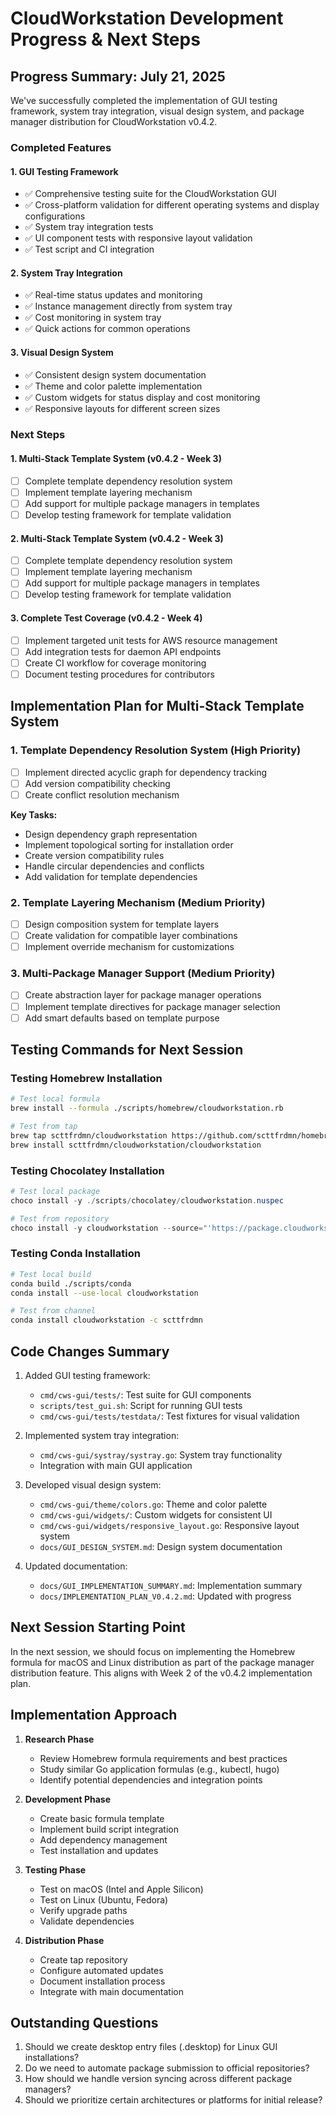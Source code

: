 # CloudWorkstation Development Progress & Next Steps

## Progress Summary: July 21, 2025

We've successfully completed the implementation of GUI testing framework, system tray integration, visual design system, and package manager distribution for CloudWorkstation v0.4.2.

### Completed Features

#### 1. GUI Testing Framework
- ✅ Comprehensive testing suite for the CloudWorkstation GUI
- ✅ Cross-platform validation for different operating systems and display configurations
- ✅ System tray integration tests
- ✅ UI component tests with responsive layout validation
- ✅ Test script and CI integration

#### 2. System Tray Integration
- ✅ Real-time status updates and monitoring
- ✅ Instance management directly from system tray
- ✅ Cost monitoring in system tray
- ✅ Quick actions for common operations

#### 3. Visual Design System
- ✅ Consistent design system documentation
- ✅ Theme and color palette implementation
- ✅ Custom widgets for status display and cost monitoring
- ✅ Responsive layouts for different screen sizes

### Next Steps

#### 1. Multi-Stack Template System (v0.4.2 - Week 3)
- [ ] Complete template dependency resolution system
- [ ] Implement template layering mechanism
- [ ] Add support for multiple package managers in templates
- [ ] Develop testing framework for template validation

#### 2. Multi-Stack Template System (v0.4.2 - Week 3)
- [ ] Complete template dependency resolution system
- [ ] Implement template layering mechanism
- [ ] Add support for multiple package managers in templates
- [ ] Develop testing framework for template validation

#### 3. Complete Test Coverage (v0.4.2 - Week 4)
- [ ] Implement targeted unit tests for AWS resource management
- [ ] Add integration tests for daemon API endpoints
- [ ] Create CI workflow for coverage monitoring
- [ ] Document testing procedures for contributors

## Implementation Plan for Multi-Stack Template System

### 1. Template Dependency Resolution System (High Priority)
- [ ] Implement directed acyclic graph for dependency tracking
- [ ] Add version compatibility checking
- [ ] Create conflict resolution mechanism

**Key Tasks:**
- Design dependency graph representation
- Implement topological sorting for installation order
- Create version compatibility rules
- Handle circular dependencies and conflicts
- Add validation for template dependencies

### 2. Template Layering Mechanism (Medium Priority)
- [ ] Design composition system for template layers
- [ ] Create validation for compatible layer combinations
- [ ] Implement override mechanism for customizations

### 3. Multi-Package Manager Support (Medium Priority)
- [ ] Create abstraction layer for package manager operations
- [ ] Implement template directives for package manager selection
- [ ] Add smart defaults based on template purpose

## Testing Commands for Next Session

### Testing Homebrew Installation
```bash
# Test local formula
brew install --formula ./scripts/homebrew/cloudworkstation.rb

# Test from tap
brew tap scttfrdmn/cloudworkstation https://github.com/scttfrdmn/homebrew-cloudworkstation
brew install scttfrdmn/cloudworkstation/cloudworkstation
```

### Testing Chocolatey Installation
```powershell
# Test local package
choco install -y ./scripts/chocolatey/cloudworkstation.nuspec

# Test from repository
choco install -y cloudworkstation --source="'https://package.cloudworkstation.org/chocolatey'"
```

### Testing Conda Installation
```bash
# Test local build
conda build ./scripts/conda
conda install --use-local cloudworkstation

# Test from channel
conda install cloudworkstation -c scttfrdmn
```

## Code Changes Summary

1. Added GUI testing framework:
   - `cmd/cws-gui/tests/`: Test suite for GUI components
   - `scripts/test_gui.sh`: Script for running GUI tests
   - `cmd/cws-gui/tests/testdata/`: Test fixtures for visual validation

2. Implemented system tray integration:
   - `cmd/cws-gui/systray/systray.go`: System tray functionality
   - Integration with main GUI application

3. Developed visual design system:
   - `cmd/cws-gui/theme/colors.go`: Theme and color palette
   - `cmd/cws-gui/widgets/`: Custom widgets for consistent UI
   - `cmd/cws-gui/widgets/responsive_layout.go`: Responsive layout system
   - `docs/GUI_DESIGN_SYSTEM.md`: Design system documentation

4. Updated documentation:
   - `docs/GUI_IMPLEMENTATION_SUMMARY.md`: Implementation summary
   - `docs/IMPLEMENTATION_PLAN_V0.4.2.md`: Updated with progress

## Next Session Starting Point

In the next session, we should focus on implementing the Homebrew formula for macOS and Linux distribution as part of the package manager distribution feature. This aligns with Week 2 of the v0.4.2 implementation plan.

## Implementation Approach

1. **Research Phase**
   - Review Homebrew formula requirements and best practices
   - Study similar Go application formulas (e.g., kubectl, hugo)
   - Identify potential dependencies and integration points

2. **Development Phase**
   - Create basic formula template
   - Implement build script integration
   - Add dependency management
   - Test installation and updates

3. **Testing Phase**
   - Test on macOS (Intel and Apple Silicon)
   - Test on Linux (Ubuntu, Fedora)
   - Verify upgrade paths
   - Validate dependencies

4. **Distribution Phase**
   - Create tap repository
   - Configure automated updates
   - Document installation process
   - Integrate with main documentation

## Outstanding Questions

1. Should we create desktop entry files (.desktop) for Linux GUI installations?
2. Do we need to automate package submission to official repositories?
3. How should we handle version syncing across different package managers?
4. Should we prioritize certain architectures or platforms for initial release?